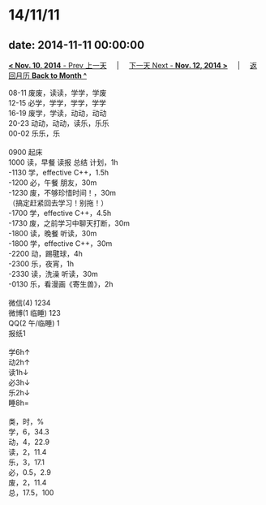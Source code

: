 # 14/11/11

date: 2014-11-11 00:00:00
---
[**< Nov. 10, 2014** - Prev 上一天](/lifelogs/2014/11/d10.md) &nbsp; &nbsp; | &nbsp; &nbsp; [下一天 Next - **Nov. 12, 2014 >**](/lifelogs/2014/11/d12.md) &nbsp; &nbsp; |  &nbsp; &nbsp; [返回月历 **Back to Month ^**](/lifelogs/2014/11/index.md)
<br/><div>08-11 废废，读读，学学，学废</div><div>12-15 必学，学学，学学，学学</div><div>16-19 废学，学读，动动，动动</div><div>20-23 动动，动动，读乐，乐乐</div><div>00-02 乐乐，乐</div><div><br/></div><div>0900 起床</div><div>1000 读，早餐 读报 总结 计划，1h</div><div>-1130 学，effective C++，1.5h</div><div>-1200 必，午餐 朋友，30m</div><div>-1230 废，不够珍惜时间！，30m</div><div>（搞定赶紧回去学习！别拖！）</div><div>-1700 学，effective C++，4.5h</div><div>-1730 废，之前学习中聊天打断，30m</div><div>-1800 读，晚餐 听读，30m</div><div>-1800 学，effective C++，30m</div><div>-2200 动，踢毽球，4h</div><div>-2300 乐，夜宵，1h</div><div>-2330 读，洗澡 听读，30m</div><div>-0130 乐，看漫画《寄生兽》，2h</div><div><br/></div><div>微信(4) 1234</div><div>微博(1 临睡) 123</div><div>QQ(2 午/临睡) 1</div><div>报纸1</div><div><br/></div><div>学6h↑</div><div>动2h↑</div><div>读1h↓</div><div>必3h↓</div><div>乐2h↓</div><div>睡8h=</div><div><br/></div><div>类，时，%</div><div>学，6，34.3</div><div>动，4，22.9</div><div>读，2，11.4</div><div>乐，3，17.1</div><div>必，0.5，2.9</div><div>废，2，11.4</div><div>总，17.5，100</div>
